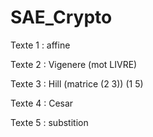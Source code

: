 # SAE_Crypto

Texte 1 : affine

Texte 2 : Vigenere (mot LIVRE)

Texte 3 : Hill (matrice (2  3))
                        (1  5)

Texte 4 : Cesar

Texte 5 : substition
